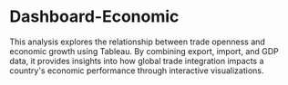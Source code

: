 # Dashboard-Economic
This analysis explores the relationship between trade openness and economic growth using Tableau. By combining export, import, and GDP data, it provides insights into how global trade integration impacts a country's economic performance through interactive visualizations.
